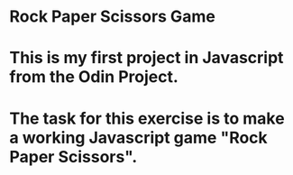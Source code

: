 # Rock Paper Scissors Game

# This is my first project in Javascript from the Odin Project.
# The task for this exercise is to make a working Javascript game "Rock Paper Scissors".





